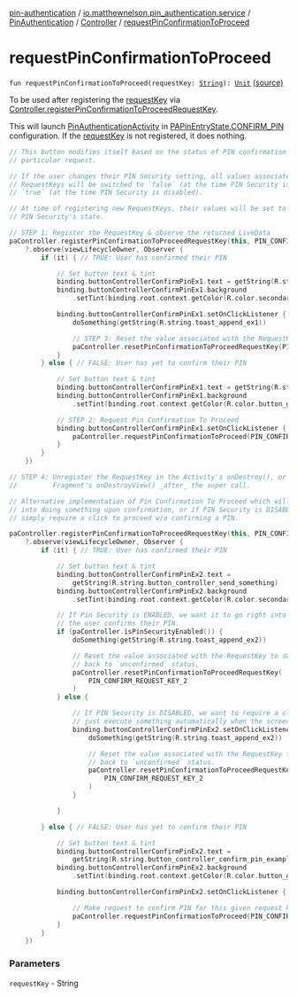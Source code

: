 [pin-authentication](../../../index.md) / [io.matthewnelson.pin_authentication.service](../../index.md) / [PinAuthentication](../index.md) / [Controller](index.md) / [requestPinConfirmationToProceed](./request-pin-confirmation-to-proceed.md)

# requestPinConfirmationToProceed

`fun requestPinConfirmationToProceed(requestKey: `[`String`](https://kotlinlang.org/api/latest/jvm/stdlib/kotlin/-string/index.html)`): `[`Unit`](https://kotlinlang.org/api/latest/jvm/stdlib/kotlin/-unit/index.html) [(source)](https://github.com/05nelsonm/pin-authentication/blob/master/pin-authentication/src/main/java/io/matthewnelson/pin_authentication/service/PinAuthentication.kt#L652)

To be used after registering the [requestKey](request-pin-confirmation-to-proceed.md#io.matthewnelson.pin_authentication.service.PinAuthentication.Controller$requestPinConfirmationToProceed(kotlin.String)/requestKey) via
[Controller.registerPinConfirmationToProceedRequestKey](register-pin-confirmation-to-proceed-request-key.md).

This will launch [PinAuthenticationActivity](#) in
[PAPinEntryState.CONFIRM_PIN](#) configuration. If the
[requestKey](request-pin-confirmation-to-proceed.md#io.matthewnelson.pin_authentication.service.PinAuthentication.Controller$requestPinConfirmationToProceed(kotlin.String)/requestKey) is not registered, it does nothing.

``` kotlin
// This button modifies itself based on the status of PIN confirmation for the
// particular request.

// If the user changes their PIN Security setting, all values associated with registered
// RequestKeys will be switched to `false` (at the time PIN Security is enabled), or
// `true` (at the time PIN Security is disabled).

// At time of registering new RequestKeys, their values will be set to opposite of
// PIN Security's state.

// STEP 1: Register the RequestKey & observe the returned LiveData
paController.registerPinConfirmationToProceedRequestKey(this, PIN_CONFIRM_REQUEST_KEY_1)
    ?.observe(viewLifecycleOwner, Observer {
        if (it) { // TRUE: User has confirmed their PIN

            // Set button text & tint
            binding.buttonControllerConfirmPinEx1.text = getString(R.string.button_controller_send_something)
            binding.buttonControllerConfirmPinEx1.background
                .setTint(binding.root.context.getColor(R.color.secondaryLightColor))

            binding.buttonControllerConfirmPinEx1.setOnClickListener {
                doSomething(getString(R.string.toast_append_ex1))

                // STEP 3: Reset the value associated with the RequestKey
                paController.resetPinConfirmationToProceedRequestKey(PIN_CONFIRM_REQUEST_KEY_1)
            }
        } else { // FALSE: User has yet to confirm their PIN

            // Set button text & tint
            binding.buttonControllerConfirmPinEx1.text = getString(R.string.button_controller_confirm_pin_example_1)
            binding.buttonControllerConfirmPinEx1.background
                .setTint(binding.root.context.getColor(R.color.button_gray))

            // STEP 2: Request Pin Confirmation To Proceed
            binding.buttonControllerConfirmPinEx1.setOnClickListener {
                paController.requestPinConfirmationToProceed(PIN_CONFIRM_REQUEST_KEY_1)
            }
        }
    })

// STEP 4: Unregister the RequestKey in the Activity's onDestroy(), or a
//         Fragment's onDestroyView() _after_ the super call.
```

``` kotlin
// Alternative implementation of Pin Confirmation To Proceed which will go right
// into doing something upon confirmation, or if PIN Security is DISABLED, will
// simply require a click to proceed w/o confirming a PIN.

paController.registerPinConfirmationToProceedRequestKey(this, PIN_CONFIRM_REQUEST_KEY_2)
    ?.observe(viewLifecycleOwner, Observer {
        if (it) { // TRUE: User has confirmed their PIN

            // Set button text & tint
            binding.buttonControllerConfirmPinEx2.text =
                getString(R.string.button_controller_send_something)
            binding.buttonControllerConfirmPinEx2.background
                .setTint(binding.root.context.getColor(R.color.secondaryLightColor))

            // If Pin Security is ENABLED, we want it to go right into doing something after
            // the user confirms their PIN.
            if (paController.isPinSecurityEnabled()) {
                doSomething(getString(R.string.toast_append_ex2))

                // Reset the value associated with the RequestKey to switch the button
                // back to `unconfirmed` status.
                paController.resetPinConfirmationToProceedRequestKey(
                    PIN_CONFIRM_REQUEST_KEY_2
                )
            } else {

                // If PIN Security is DISABLED, we want to require a click so it doesn't
                // just execute something automatically when the screen is created.
                binding.buttonControllerConfirmPinEx2.setOnClickListener {
                    doSomething(getString(R.string.toast_append_ex2))

                    // Reset the value associated with the RequestKey to switch the button
                    // back to `unconfirmed` status.
                    paController.resetPinConfirmationToProceedRequestKey(
                        PIN_CONFIRM_REQUEST_KEY_2
                    )
                }

            }

        } else { // FALSE: User has yet to confirm their PIN

            // Set button text & tint
            binding.buttonControllerConfirmPinEx2.text =
                getString(R.string.button_controller_confirm_pin_example_2)
            binding.buttonControllerConfirmPinEx2.background
                .setTint(binding.root.context.getColor(R.color.button_gray))

            binding.buttonControllerConfirmPinEx2.setOnClickListener {

                // Make request to confirm PIN for this given request key.
                paController.requestPinConfirmationToProceed(PIN_CONFIRM_REQUEST_KEY_2)
            }
        }
    })
```

### Parameters

`requestKey` - String